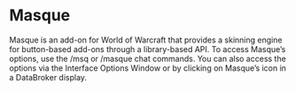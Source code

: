 # Masque

Masque is an add-on for World of Warcraft that provides a skinning engine for button-based add-ons through a library-based API. To access Masque’s options, use the /msq or /masque chat commands. You can also access the options via the Interface Options Window or by clicking on Masque’s icon in a DataBroker display.
